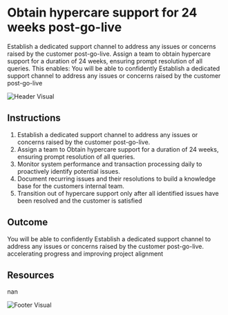 # Obtain hypercare support for 24 weeks post-go-live

Establish a dedicated support channel to address any issues or concerns raised by the customer post-go-live. Assign a team to obtain hypercare support for a duration of 24 weeks, ensuring prompt resolution of all queries. This enables: You will be able to confidently Establish a dedicated support channel to address any issues or concerns raised by the customer post-go-live

![Header Visual](https://raw.githubusercontent.com/BriskenFinancials/use-case-template/main/cards/assets/UC10000426-V-02-top.png)

## Instructions

1. Establish a dedicated support channel to address any issues or concerns raised by the customer post-go-live.
2. Assign a team to Obtain hypercare support for a duration of 24 weeks, ensuring prompt resolution of all queries.
3. Monitor system performance and transaction processing daily to proactively identify potential issues.
4. Document recurring issues and their resolutions to build a knowledge base for the customers internal team.
5. Transition out of hypercare support only after all identified issues have been resolved and the customer is satisfied

## Outcome

You will be able to confidently Establish a dedicated support channel to address any issues or concerns raised by the customer post-go-live. accelerating progress and improving project alignment

## Resources

nan

![Footer Visual](https://raw.githubusercontent.com/BriskenFinancials/use-case-template/main/cards/assets/UC10000426-V-02-bottom.png)